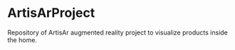 # ArtisArProject
Repository of ArtisAr augmented reality project to visualize products inside the home.
